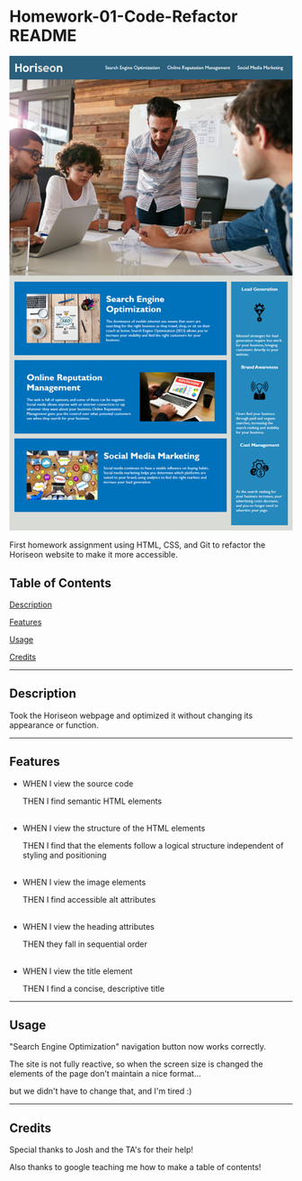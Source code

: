 # Homework-01-Code-Refactor README

![Horiseon Webpage](\assets\images\01-html-css-git-homework-demo.png)

First homework assignment using HTML, CSS, and Git to refactor the Horiseon website to make it more accessible.

## Table of Contents
[Description](#description)

[Features](#features)

[Usage](#usage)

[Credits](#credits)

---

## Description

Took the Horiseon webpage and optimized it without changing its appearance or function.


---

## Features

- WHEN I view the source code

    THEN I find semantic HTML elements
<br><br>
- WHEN I view the structure of the HTML elements

    THEN I find that the elements follow a logical structure independent of styling and positioning
<br><br>
- WHEN I view the image elements

    THEN I find accessible alt attributes
<br><br>
- WHEN I view the heading attributes

    THEN they fall in sequential order
<br><br>
- WHEN I view the title element

    THEN I find a concise, descriptive title

___

## Usage

"Search Engine Optimization" navigation button now works correctly.

The site is not fully reactive, so when the screen size is changed the elements of the page don't maintain a nice format... 

but we didn't have to change that, and I'm tired :)

---

## Credits

Special thanks to Josh and the TA's for their help!

Also thanks to google teaching me how to make a table of contents!